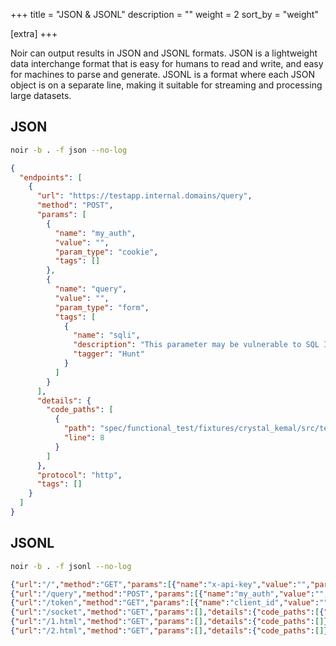 +++
title = "JSON & JSONL"
description = ""
weight = 2
sort_by = "weight"

[extra]
+++

Noir can output results in JSON and JSONL formats. JSON is a lightweight data interchange format that is easy for humans to read and write, and easy for machines to parse and generate. JSONL is a format where each JSON object is on a separate line, making it suitable for streaming and processing large datasets.

## JSON
```bash
noir -b . -f json --no-log
```

```json
{
  "endpoints": [
    {
      "url": "https://testapp.internal.domains/query",
      "method": "POST",
      "params": [
        {
          "name": "my_auth",
          "value": "",
          "param_type": "cookie",
          "tags": []
        },
        {
          "name": "query",
          "value": "",
          "param_type": "form",
          "tags": [
            {
              "name": "sqli",
              "description": "This parameter may be vulnerable to SQL Injection attacks.",
              "tagger": "Hunt"
            }
          ]
        }
      ],
      "details": {
        "code_paths": [
          {
            "path": "spec/functional_test/fixtures/crystal_kemal/src/testapp.cr",
            "line": 8
          }
        ]
      },
      "protocol": "http",
      "tags": []
    }
  ]
}
```

## JSONL

```bash
noir -b . -f jsonl --no-log
```

```json
{"url":"/","method":"GET","params":[{"name":"x-api-key","value":"","param_type":"header","tags":[]}],"details":{"code_paths":[{"path":"./spec/functional_test/fixtures/crystal_kemal/src/testapp.cr","line":3}]},"protocol":"http","tags":[]}
{"url":"/query","method":"POST","params":[{"name":"my_auth","value":"","param_type":"cookie","tags":[]},{"name":"query","value":"","param_type":"form","tags":[]}],"details":{"code_paths":[{"path":"./spec/functional_test/fixtures/crystal_kemal/src/testapp.cr","line":8}]},"protocol":"http","tags":[]}
{"url":"/token","method":"GET","params":[{"name":"client_id","value":"","param_type":"form","tags":[]},{"name":"redirect_url","value":"","param_type":"form","tags":[]},{"name":"grant_type","value":"","param_type":"form","tags":[]}],"details":{"code_paths":[{"path":"./spec/functional_test/fixtures/crystal_kemal/src/testapp.cr","line":13}]},"protocol":"http","tags":[]}
{"url":"/socket","method":"GET","params":[],"details":{"code_paths":[{"path":"./spec/functional_test/fixtures/crystal_kemal/src/testapp.cr","line":19}]},"protocol":"ws","tags":[]}
{"url":"/1.html","method":"GET","params":[],"details":{"code_paths":[]},"protocol":"http","tags":[]}
{"url":"/2.html","method":"GET","params":[],"details":{"code_paths":[]},"protocol":"http","tags":[]}
```
